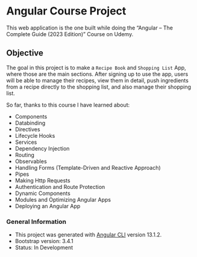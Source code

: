 # Angular Course Project

This web application is the one built while doing the “Angular – The Complete Guide (2023 Edition)” Course on Udemy.

## Objective

The goal in this project is to make a `Recipe Book` and `Shopping List` App, where those are the main sections. After signing up to use the app, users will be able to manage their recipes, view them in detail, push ingredients from a recipe directly to the shopping list, and also manage their shopping list.

So far, thanks to this course I have learned about:

- Components
- Databinding
- Directives
- Lifecycle Hooks
- Services
- Dependency Injection
- Routing
- Observables
- Handling Forms (Template-Driven and Reactive Approach)
- Pipes
- Making Http Requests
- Authentication and Route Protection
- Dynamic Components
- Modules and Optimizing Angular Apps
- Deploying an Angular App

### General Information

- This project was generated with [Angular CLI](https://github.com/angular/angular-cli) version 13.1.2.
- Bootstrap version: 3.4.1
- Status: In Development
